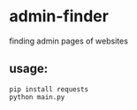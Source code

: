 # admin-finder
finding admin pages of websites
<br>
<h2>usage:</h2>

```
pip install requests
python main.py
```
